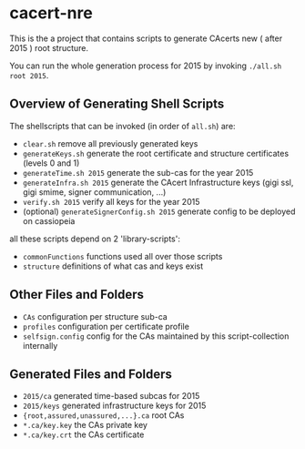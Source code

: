 # cacert-nre

This is the a project that contains scripts to generate CAcerts new ( after 2015 ) root structure.

You can run the whole generation process for 2015 by invoking `./all.sh root 2015`.

## Overview of Generating Shell Scripts

The shellscripts that can be invoked (in order of `all.sh`) are:

* `clear.sh` remove all previously generated keys
* `generateKeys.sh` generate the root certificate and structure certificates (levels 0 and 1)
* `generateTime.sh 2015` generate the sub-cas for the year 2015
* `generateInfra.sh 2015` generate the CAcert Infrastructure keys (gigi ssl, gigi smime, signer communication, ...)
* `verify.sh 2015` verify all keys for the year 2015
* (optional) `generateSignerConfig.sh 2015` generate config to be deployed on cassiopeia

all these scripts depend on 2 'library-scripts':

* `commonFunctions` functions used all over those scripts
* `structure` definitions of what cas and keys exist

## Other Files and Folders

* `CAs` configuration per structure sub-ca
* `profiles` configuration per certificate profile
* `selfsign.config` config for the CAs maintained by this script-collection internally

## Generated Files and Folders
* `2015/ca` generated time-based subcas for 2015
* `2015/keys` generated infrastructure keys for 2015
* `{root,assured,unassured,...}.ca` root CAs
* `*.ca/key.key` the CAs private key
* `*.ca/key.crt` the CAs certificate

